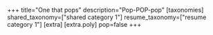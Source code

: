 +++
title="One that pops"
description="Pop-POP-pop"
[taxonomies]
shared_taxonomy=["shared category 1"]
resume_taxonomy=["resume category 1"]
[extra]
[extra.poly]
pop=false
+++

